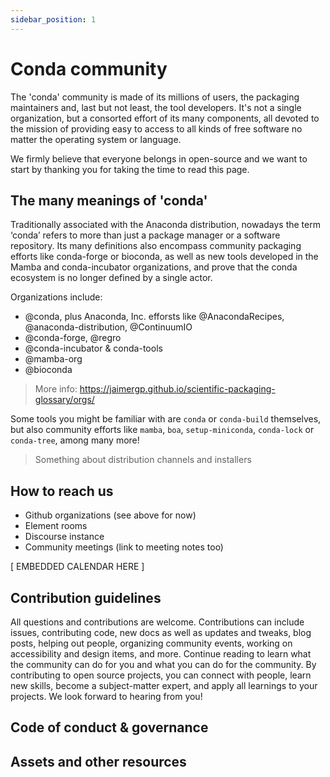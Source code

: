 ```yaml
---
sidebar_position: 1
---
```


# Conda community

The 'conda' community is made of its millions of users, the packaging maintainers and, last but not least, the tool developers.
It's not a single organization, but a consorted effort of its many components, all devoted to the mission of providing easy to access to all kinds of free software no matter the operating system or language.

We firmly believe that everyone belongs in open-source and we want to start by thanking you for taking the time to read this page.


## The many meanings of 'conda'

Traditionally associated with the Anaconda distribution, nowadays the term ‘conda’ refers to more than just a package manager or a software repository. Its many definitions also encompass community packaging efforts like conda-forge or bioconda, as well as new tools developed in the Mamba and conda-incubator organizations, and prove that the conda ecosystem is no longer defined by a single actor.

Organizations include:
- @conda, plus Anaconda, Inc. efforsts like @AnacondaRecipes, @anaconda-distribution, @ContinuumIO
- @conda-forge, @regro
- @conda-incubator & conda-tools
- @mamba-org 
- @bioconda 

> More info: https://jaimergp.github.io/scientific-packaging-glossary/orgs/

Some tools you might be familiar with are `conda` or `conda-build` themselves, but also community efforts like `mamba`, `boa`, `setup-miniconda`, `conda-lock` or `conda-tree`, among many more!

> Something about distribution channels and installers

## How to reach us

<!-- See https://github.com/kubernetes/community/tree/master/communication for inspiration -->
<!-- Mention communication etiquette, and where different topics are dealt with and how -->

- Github organizations (see above for now)
- Element rooms
- Discourse instance
- Community meetings (link to meeting notes too)

[ EMBEDDED CALENDAR HERE ]

## Contribution guidelines

<!-- FIX: QUOTED FROM NEBARI -->
<!-- Also see https://numpy.org/devdocs/dev/reviewer_guidelines.html -->

All questions and contributions are welcome. Contributions can include issues, contributing code, new docs as well as updates and tweaks, blog posts, helping out people, organizing community events, working on accessibility and design items, and more. Continue reading to learn what the community can do for you and what you can do for the community. By contributing to open source projects, you can connect with people, learn new skills, become a subject-matter expert, and apply all learnings to your projects. We look forward to hearing from you!

## Code of conduct & governance

<!-- INTRODUCE & LINK TO GOVERNANCE PAGE -->


## Assets and other resources

<!-- LOGOS, SOURCE GRAPHICS, COLOR PALETTE... -->
